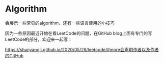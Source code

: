# Algorithm

会展示一些常见的algorithm，还有一些语言使用的小技巧

因为一些原因最近开始在看LeetCode的问题，在GitHub blog上面有专门的写LeetCode的部分，欢迎来一起写：

https://shunyangli.github.io/2020/05/26/leetcode/#more会声明作者以及作者的GitHub